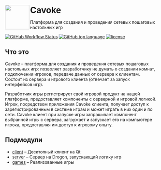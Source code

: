 <a href="https://github.com/cavoke-project/cavoke">
  <img align="left" height="80px" src="https://avatars.githubusercontent.com/u/52053547?s=200&v=4">
</a>
<h1 style="display: inline;">
  Cavoke
</h1>

<p>Платформа для создания и проведения сетевых пошаговых настольных игр</p>

[![GitHub Workflow Status](https://img.shields.io/github/workflow/status/cavoke-project/cavoke/app?style=flat-square)](https://github.com/cavoke-project/cavoke/actions/workflows/app.yml)
[![GitHub top language](https://img.shields.io/github/languages/top/cavoke-project/cavoke?logo=github&style=flat-square)](https://github.com/cavoke-project/cavoke)
[![license](https://img.shields.io/github/license/cavoke-project/cavoke?style=flat-square)](./LICENSE)

<!-- TODO: add video -->

<!-- TODO: add english -->

## Что это
Cavoke – платформа для создания и проведения сетевых пошаговых настольных игр: позволяет разработчику не думать о создании комнат, подключении игроков, передаче данных от сервера к клиентам. Состоит из сервера и игрового клиента (отвечает за запуск интерфейсов игр). 

Разработчик игры регистрирует свой игровой продукт на нашей платформе, предоставляет компоненты с серверной и игровой логикой. Игрок, посредством приложения Cavoke клиента, получает доступ к зарегистрированным в системе играм и может играть в них один и по сети. Cavoke клиент при запуске игры  запрашивает компонент выбранной игры с сервера, загружает и запускает его на компьютере игрока, предоставляя им доступ к игровому опыту.

<!-- TODO -->

## Подмодули
- [client](/client) – Десктопный клиент на Qt
- [server](/server) – Сервер на Drogon, запускающий логику игр
- [games](/games) – Реализованные игры
